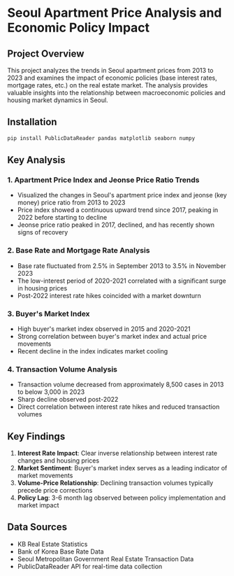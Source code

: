 # Seoul Apartment Price Analysis and Economic Policy Impact

## Project Overview
This project analyzes the trends in Seoul apartment prices from 2013 to 2023 and examines the impact of economic policies (base interest rates, mortgage rates, etc.) on the real estate market. The analysis provides valuable insights into the relationship between macroeconomic policies and housing market dynamics in Seoul.

## Installation
```bash
pip install PublicDataReader pandas matplotlib seaborn numpy
```

## Key Analysis

### 1. Apartment Price Index and Jeonse Price Ratio Trends
- Visualized the changes in Seoul's apartment price index and jeonse (key money) price ratio from 2013 to 2023
- Price index showed a continuous upward trend since 2017, peaking in 2022 before starting to decline
- Jeonse price ratio peaked in 2017, declined, and has recently shown signs of recovery

### 2. Base Rate and Mortgage Rate Analysis
- Base rate fluctuated from 2.5% in September 2013 to 3.5% in November 2023
- The low-interest period of 2020-2021 correlated with a significant surge in housing prices
- Post-2022 interest rate hikes coincided with a market downturn

### 3. Buyer's Market Index
- High buyer's market index observed in 2015 and 2020-2021
- Strong correlation between buyer's market index and actual price movements
- Recent decline in the index indicates market cooling

### 4. Transaction Volume Analysis
- Transaction volume decreased from approximately 8,500 cases in 2013 to below 3,000 in 2023
- Sharp decline observed post-2022
- Direct correlation between interest rate hikes and reduced transaction volumes

## Key Findings
1. **Interest Rate Impact**: Clear inverse relationship between interest rate changes and housing prices
2. **Market Sentiment**: Buyer's market index serves as a leading indicator of market movements
3. **Volume-Price Relationship**: Declining transaction volumes typically precede price corrections
4. **Policy Lag**: 3-6 month lag observed between policy implementation and market impact

## Data Sources
- KB Real Estate Statistics
- Bank of Korea Base Rate Data
- Seoul Metropolitan Government Real Estate Transaction Data
- PublicDataReader API for real-time data collection
